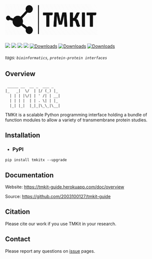 <h1>
    <img src="https://github.com/2003100127/tmkit/blob/main/tmkit/util/tmkit_sign.png?raw=true" width="300" height="100">
    <br>
</h1>

![](https://img.shields.io/badge/tmkit-executable-519dd9.svg)
![](https://img.shields.io/badge/last_released-March._2023-green.svg)
![](https://img.shields.io/github/stars/2003100127/tmkit?logo=GitHub&color=blue)
![](https://img.shields.io/pypi/v/tmkitx?logo=PyPI)
[![Downloads](https://pepy.tech/badge/tmkitx)](https://pepy.tech/project/tmkitx)
[![Downloads](https://pepy.tech/badge/tmkitx/month)](https://pepy.tech/project/tmkitx)
[![Downloads](https://pepy.tech/badge/tmkitx/week)](https://pepy.tech/project/tmkitx)

###### tags: `bioinformatics`, `protein-protein interfaces`

## Overview
```angular2html
 _____ __  __ _  ___ _   
|_   _|  \/  | |/ (_) |_ 
  | | | |\/| | ' /| | __|
  | | | |  | | . \| | |_ 
  |_| |_|  |_|_|\_\_|\__|
```
TMKit is a scalable Python programming interface holding a bundle of function modules to allow a variety of transmembrane protein studies.

## Installation
* ### PyPI
```angular2html
pip install tmkitx --upgrade
```

## Documentation
Website: https://tmkit-guide.herokuapp.com/doc/overview

Source: https://github.com/2003100127/tmkit-guide

## Citation
Please cite our work if you use TMKit in your research.

## Contact
Please report any questions on [issue](https://github.com/2003100127/tmkit/issues) pages.